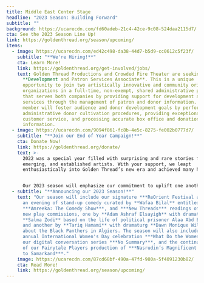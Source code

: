 ```yaml
---
title: Middle East Center Stage
headline: "2023 Season: Building Forward"
subtitle: ""
background: https://ucarecdn.com/fd60adeb-21c4-42ce-9c08-524daa2115d7/
cta: See the 2023 Season Line Up!
link: https://goldenthread.org/season/upcoming/
items:
  - image: https://ucarecdn.com/ed42c498-da38-44d7-b5d9-cc0612c5f23f/
    subtitle: "**We're Hiring!**"
    cta: Learn More!
    link: https://goldenthread.org/get-involved/jobs/
    text: Golden Thread Productions and Crowded Fire Theater are seeking a
      **Development and Patron Services Associate**. T﻿his is a unique
      opportunity to join two artistically innovative and community oriented
      organizations in a full-time, non-exempt, shared administrative position
      that serves both companies by providing support for development and patron
      services through the management of patron and donor information. This team
      member will foster audience and donor development goals by performing
      administrative donor cultivation procedures, providing exceptional
      customer service, and processing accurate box office and donation
      information.
  - image: https://ucarecdn.com/9094f861-fc8b-4e5c-8275-fe002b0777d7/
    subtitle: "**Join our End of Year Campaign!**"
    cta: Donate Now!
    link: https://goldenthread.org/donate/
    text: >-
      2022 was a special year filled with surprising and rare stories from new,
      emerging, and established artists. With your support, we leapt
      enthusiastically into Golden Thread’s new era and achieved many heights!


      Our 2023 season will emphasize our commitment to uplift one another by exploring ways to connect, cope, and be moved to make change. Join us as we look for comfort in comic relief, seek unity in collaboration, and find inspiration in the stories of those fighting for justice and equality. Make your contribution today!
  - subtitle: "**Announcing our 2023 Season!**"
    text: "Our season will include our signature ***ReOrient Festival and Forum***,
      an evening of stand-up comedy curated by **Wafaa Bilal** entitled
      ***Amreeka: The Comedy Show***, and ***New Threads*** readings of our two
      new play commissions, one by **Adam Ashraf Elsayigh** with dramaturg
      **Salma Zodi** based on the life of political prisoner Alaa Abd El-Fattah
      and another by **Tariq Hamami** with dramaturg **Dawn Monique Williams**
      about the Black Panthers in Algiers. The season will also include our
      annual International Women's Day celebration ***What Do the Women Say?***,
      our digital conversation series ***No Summary***, and the continuing tour
      of our Fairytale Players production of ***Nasrudin’s Magnificent Journey
      to Samarkand***."
    image: https://ucarecdn.com/87cd68bf-490a-47fd-980a-5f4091230b82/
    cta: Read More!
    link: https://goldenthread.org/season/upcoming/
---
```

